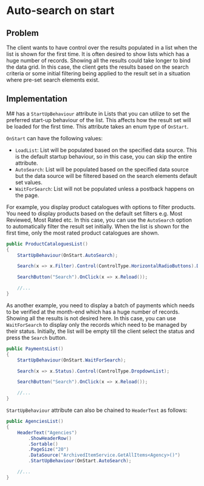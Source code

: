 # Auto-search on start

## Problem

The client wants to have control over the results populated in a list when the list is shown for the first time. It is often desired to show lists which has a huge number of records. Showing all the results could take longer to bind the data grid. In this case, the client gets the results based on the search criteria or some initial filtering being applied to the result set in a situation where pre-set search elements exist.

## Implementation

M# has a `StartUpBehaviour` attribute in Lists that you can utilize to set the preferred start-up behaviour of the list. This affects how the result set will be loaded for the first time. This attribute takes an enum type of `OnStart`.

`OnStart` can have the following values:

- `LoadList`: List will be populated based on the specified data source. This is the default startup behaviour, so in this case, you can skip the entire attribute.
- `AutoSearch`: List will be populated based on the specified data source but the data source will be filtered based on the search elements default set values.
- `WaitForSearch`: List will not be populated unless a postback happens on the page.

For example, you display product catalogues with options to filter products. You need to display products based on the default set filters e.g. Most Reviewed, Most Rated etc. In this case, you can use the `AutoSearch` option to automatically filter the result set initially. When the list is shown for the first time, only the most rated product catalogues are shown.

```csharp
public ProductCataloguesList()
{
    StartUpBehaviour(OnStart.AutoSearch);

    Search(x => x.Filter).Control(ControlType.HorizontalRadioButtons).DefaultValueExpression("MostRated");

    SearchButton("Search").OnClick(x => x.Reload());

    //...
}
```

As another example, you need to display a batch of payments which needs to be verified at the month-end which has a huge number of records. Showing all the results is not desired here. In this case, you can use `WaitForSearch` to display only the records which need to be managed by their status. Initially, the list will be empty till the client select the status and press the `Search` button.

```csharp
public PaymentsList()
{
    StartUpBehaviour(OnStart.WaitForSearch);

    Search(x => x.Status).Control(ControlType.DropdownList);

    SearchButton("Search").OnClick(x => x.Reload());

    //...
}
```
`StartUpBehaviour` attribute can also be chained to `HeaderText` as follows: 
```csharp
public AgenciesList()
{
    HeaderText("Agencies")
        .ShowHeaderRow()
        .Sortable()
        .PageSize("20")
        .DataSource("ArchivedItemService.GetAllItems<Agency>()")
        .StartUpBehaviour(OnStart.AutoSearch);

    //...
}
```